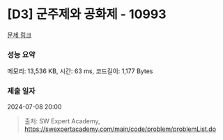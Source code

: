 # [D3] 군주제와 공화제 - 10993 

[문제 링크](https://swexpertacademy.com/main/code/problem/problemDetail.do?contestProbId=AXXfloFa29EDFAST) 

### 성능 요약

메모리: 13,536 KB, 시간: 63 ms, 코드길이: 1,177 Bytes

### 제출 일자

2024-07-08 20:00



> 출처: SW Expert Academy, https://swexpertacademy.com/main/code/problem/problemList.do